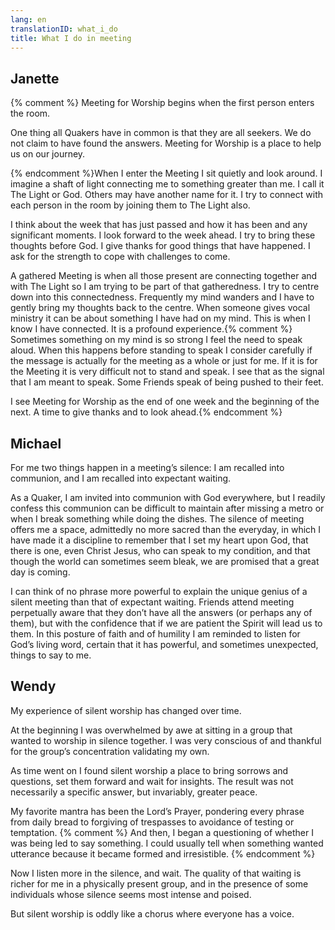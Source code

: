```yaml
---
lang: en
translationID: what_i_do
title: What I do in meeting
---
```

## Janette

{% comment %}
Meeting for Worship begins when the first person enters the room.

One thing all Quakers have in common is that they are all seekers. We do not claim to have found the answers. Meeting for Worship is a place to help us on our journey.

{% endcomment %}When I enter the Meeting I sit quietly and look around. I imagine a shaft of light connecting me to something greater than me. I call it The Light or God. Others may have another name for it. I try to connect with each person in the room by joining them to The Light also. 

I think about the week that has just passed and how it has been and any significant moments. I look forward to the week ahead. I try to bring these thoughts before God. I give thanks for good things that have happened. I ask for the strength to cope with challenges to come.

A gathered Meeting is when all those present are connecting together and with The Light so I am trying to be part of that gatheredness. I try to centre down into this connectedness. Frequently my mind wanders and I have to gently bring my thoughts back to the centre. When someone gives vocal ministry it can be about something I have had on my mind. This is when I know I have connected. It is a profound experience.{% comment %} Sometimes something on my mind is so strong I feel the need to speak aloud. When this happens before standing to speak I consider carefully if the message is actually for the meeting as a whole or just for me. If it is for the Meeting it is very difficult not to stand and speak. I see that as the signal that I am meant to speak. Some Friends speak of being pushed to their feet.

I see Meeting for Worship as the end of one week and the beginning of the next. A time to give thanks and to look ahead.{% endcomment %}

## Michael

For me two things happen in a meeting’s silence: I am recalled into communion, and I am recalled into expectant waiting.

As a Quaker, I am invited into communion with God everywhere, but I readily confess this communion can be difficult to maintain after missing a metro or when I break something while doing the dishes. The silence of meeting offers me a space, admittedly no more sacred than the everyday, in which I have made it a discipline to remember that I set my heart upon God, that there is one, even Christ Jesus, who can speak to my condition, and that though the world can sometimes seem bleak, we are promised that a great day is coming.

I can think of no phrase more powerful to explain the unique genius of a silent meeting than that of expectant waiting. Friends attend meeting perpetually aware that they don’t have all the answers (or perhaps any of them), but with the confidence that if we are patient the Spirit will lead us to them. In this posture of faith and of humility I am reminded to listen for God’s living word, certain that it has powerful, and sometimes unexpected, things to say to me.

## Wendy

My experience of silent worship has changed over time. 

At the beginning I was overwhelmed by awe at sitting in a group that wanted to worship in silence together. I was very conscious of and thankful for the group’s concentration validating my own. 

As time went on I found silent worship a place to bring sorrows and questions, set them forward and wait for insights. The result was not necessarily a specific answer, but invariably, greater peace. 

My favorite mantra has been the Lord’s Prayer, pondering every phrase from daily bread to forgiving of trespasses to avoidance of testing or temptation. 
{% comment %}
And then, I began a questioning of whether I was being led to say something. I could usually tell when something wanted utterance because it became formed and irresistible. {% endcomment %}

Now I listen more in the silence, and wait. The quality of that waiting is richer for me in a physically present group, and in the presence of some individuals whose silence seems most intense and poised. 

But silent worship is oddly like a chorus where everyone has a voice.
